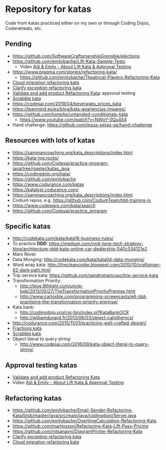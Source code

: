 # Repository for katas


Code from katas practiced either on my own or through Coding Dojos, Coderetreats, etc.

## Pending
* https://github.com/SoftwareCraftsmanshipGrenoble/elections
* https://github.com/emilybache/Lift-Kata-Sample-Tests
  * Video [Adi & Emily - About Lift Kata & Approval Testing](https://www.youtube.com/watch?v=LxktYWh05Uk)
* https://www.praqma.com/stories/refactoring-kata/
  * https://github.com/emilybache/Theatrical-Players-Refactoring-Kata
* [Cloud migration refactoring kata](https://github.com/emilybache/Cloud-Migration-Refactoring-Kata)
* [Clarify exception refactoring kata](https://github.com/emilybache/Clarify-Exception-Refactoring-Kata)
* [Validate and add product Refactoring Kata](https://github.com/emilybache/ValidateAndAddProduct-Refactoring-Kata): approval testing
* [Scrabble kata](https://github.com/emilybache/Scrabble-Kata)
* https://codesai.com/2019/04/beverages_prices_kata
* https://leanmind.es/es/blog/kata-apariencias-impares/
* https://github.com/tomphp/untangled-conditionals-kata
  * https://www.youtube.com/watch?v=NWgY-0Qu4S4
* Hand challenge: https://github.com/jesus-seijas-sp/hand-challenge


## Resources with lots of katas
* https://sammancoaching.org/kata_descriptions/index.html 
* https://kata-log.rocks/
* https://github.com/Codesai/practice-program-java/tree/master/katas_java
* https://codingdojo.org/kata/
* https://github.com/emilybache 
* https://www.codurance.com/katas 
* https://katalyst.codurance.com/
* https://sammancoaching.org/kata_descriptions/index.html
* Codium repos, e.g. https://github.com/CodiumTeam/tdd-training-js
* https://www.codewars.com/kata/search
* https://github.com/Codesai/practice_program

## Specific katas
* http://codekata.com/kata/kata16-business-rules/
* To practice **DDD**: https://medium.com/nick-tune-tech-strategy-blog/architecture-ddd-kata-online-car-dealership-540c534121e2
* Mars Rover
* Data Munging:  http://codekata.com/kata/kata04-data-munging/
* Word wrap kata: http://thecleancoder.blogspot.com/2010/10/craftsman-62-dark-path.html
* Trip service kata: https://github.com/sandromancuso/trip-service-kata
* Transformation Priority:
  * http://blog.8thlight.com/uncle-bob/2013/05/27/TheTransformationPriorityPremise.html
  * http://www.carlosble.com/programming-screencasts/e6-tdd-practising-the-transformation-priority-premise/
* Kata bank:
  * http://codingdojo.org/cgi-bin/index.pl?KataBankOCR
  * http://williamdurand.fr/2013/06/03/object-calisthenics/
* http://codurance.com/2015/11/01/practicing-well-crafted-design/
* [Fractions kata](https://github.com/SoftwareCraftersMurcia/fractions-kata)
* [Scrabble kata](https://github.com/emilybache/Scrabble-Kata)
* Object literal to query string:
  * http://www.codesai.com/2016/09/kata-object-literal-to-query-string/

## Approval testing katas
* [Validate and add product Refactoring Kata](https://github.com/emilybache/ValidateAndAddProduct-Refactoring-Kata)
* Video [Adi & Emily - About Lift Kata & Approval Testing](https://www.youtube.com/watch?v=LxktYWh05Uk)

## Refactoring katas
* https://github.com/emilybache/Email-Sender-Refactoring-Kata/blob/master/java/src/main/java/codingdojo/Server.java
* https://github.com/emilybache/OvertimeCalculation-Refactoring-Kata
* https://github.com/martinsson/Refactoring-Kata-Lift-Pass-Pricing
* https://github.com/nitsanavni/DiagramPrinter-Refactoring-Kata
* [Clarify exception refactoring kata](https://github.com/emilybache/Clarify-Exception-Refactoring-Kata)
* [Cloud migration refactoring kata](https://github.com/emilybache/Cloud-Migration-Refactoring-Kata) 

